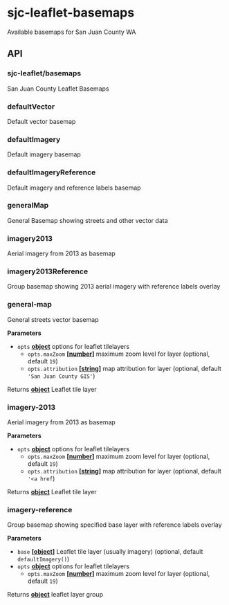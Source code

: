 # sjc-leaflet-basemaps

Available basemaps for San Juan County WA

## API

<!-- Generated by documentation.js. Update this documentation by updating the source code. -->

### sjc-leaflet/basemaps

San Juan County Leaflet Basemaps

### defaultVector

Default vector basemap

### defaultImagery

Default imagery basemap

### defaultImageryReference

Default imagery and reference labels basemap

### generalMap

General Basemap showing streets and other vector data

### imagery2013

Aerial imagery from 2013 as basemap

### imagery2013Reference

Group basemap showing 2013 aerial imagery with reference labels overlay

### general-map

General streets vector basemap

**Parameters**

-   `opts` **[object](https://developer.mozilla.org/en-US/docs/Web/JavaScript/Reference/Global_Objects/Object)** options for leaflet tilelayers
    -   `opts.maxZoom` **\[[number](https://developer.mozilla.org/en-US/docs/Web/JavaScript/Reference/Global_Objects/Number)]** maximum zoom level for layer (optional, default `19`)
    -   `opts.attribution` **\[[string](https://developer.mozilla.org/en-US/docs/Web/JavaScript/Reference/Global_Objects/String)]** map attribution for layer (optional, default `'San Juan County GIS'`)

Returns **[object](https://developer.mozilla.org/en-US/docs/Web/JavaScript/Reference/Global_Objects/Object)** Leaflet tile layer

### imagery-2013

Aerial imagery from 2013 as basemap

**Parameters**

-   `opts` **[object](https://developer.mozilla.org/en-US/docs/Web/JavaScript/Reference/Global_Objects/Object)** options for leaflet tilelayers
    -   `opts.maxZoom` **\[[number](https://developer.mozilla.org/en-US/docs/Web/JavaScript/Reference/Global_Objects/Number)]** maximum zoom level for layer (optional, default `19`)
    -   `opts.attribution` **\[[string](https://developer.mozilla.org/en-US/docs/Web/JavaScript/Reference/Global_Objects/String)]** map attribution for layer (optional, default `'<a href`)

Returns **[object](https://developer.mozilla.org/en-US/docs/Web/JavaScript/Reference/Global_Objects/Object)** Leaflet tile layer

### imagery-reference

Group basemap showing specified base layer with reference labels overlay

**Parameters**

-   `base` **\[[object](https://developer.mozilla.org/en-US/docs/Web/JavaScript/Reference/Global_Objects/Object)]** Leaflet tile layer (usually imagery) (optional, default `defaultImagery()`)
-   `opts` **[object](https://developer.mozilla.org/en-US/docs/Web/JavaScript/Reference/Global_Objects/Object)** options for leaflet tilelayers
    -   `opts.maxZoom` **\[[number](https://developer.mozilla.org/en-US/docs/Web/JavaScript/Reference/Global_Objects/Number)]** maximum zoom level for layer (optional, default `19`)

Returns **[object](https://developer.mozilla.org/en-US/docs/Web/JavaScript/Reference/Global_Objects/Object)** leaflet layer group
